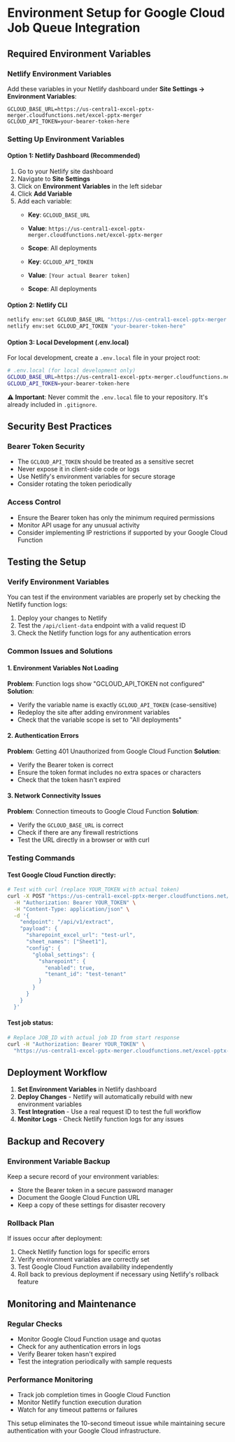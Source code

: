 # Environment Setup for Google Cloud Job Queue Integration

## Required Environment Variables

### Netlify Environment Variables
Add these variables in your Netlify dashboard under **Site Settings → Environment Variables**:

```
GCLOUD_BASE_URL=https://us-central1-excel-pptx-merger.cloudfunctions.net/excel-pptx-merger
GCLOUD_API_TOKEN=your-bearer-token-here
```

### Setting Up Environment Variables

#### Option 1: Netlify Dashboard (Recommended)
1. Go to your Netlify site dashboard
2. Navigate to **Site Settings**
3. Click on **Environment Variables** in the left sidebar
4. Click **Add Variable**
5. Add each variable:
   - **Key**: `GCLOUD_BASE_URL`
   - **Value**: `https://us-central1-excel-pptx-merger.cloudfunctions.net/excel-pptx-merger`
   - **Scope**: All deployments
   
   - **Key**: `GCLOUD_API_TOKEN`
   - **Value**: `[Your actual Bearer token]`
   - **Scope**: All deployments

#### Option 2: Netlify CLI
```bash
netlify env:set GCLOUD_BASE_URL "https://us-central1-excel-pptx-merger.cloudfunctions.net/excel-pptx-merger"
netlify env:set GCLOUD_API_TOKEN "your-bearer-token-here"
```

#### Option 3: Local Development (.env.local)
For local development, create a `.env.local` file in your project root:

```bash
# .env.local (for local development only)
GCLOUD_BASE_URL=https://us-central1-excel-pptx-merger.cloudfunctions.net/excel-pptx-merger
GCLOUD_API_TOKEN=your-bearer-token-here
```

**⚠️ Important**: Never commit the `.env.local` file to your repository. It's already included in `.gitignore`.

## Security Best Practices

### Bearer Token Security
- The `GCLOUD_API_TOKEN` should be treated as a sensitive secret
- Never expose it in client-side code or logs
- Use Netlify's environment variables for secure storage
- Consider rotating the token periodically

### Access Control
- Ensure the Bearer token has only the minimum required permissions
- Monitor API usage for any unusual activity
- Consider implementing IP restrictions if supported by your Google Cloud Function

## Testing the Setup

### Verify Environment Variables
You can test if the environment variables are properly set by checking the Netlify function logs:

1. Deploy your changes to Netlify
2. Test the `/api/client-data` endpoint with a valid request ID
3. Check the Netlify function logs for any authentication errors

### Common Issues and Solutions

#### 1. Environment Variables Not Loading
**Problem**: Function logs show "GCLOUD_API_TOKEN not configured"
**Solution**: 
- Verify the variable name is exactly `GCLOUD_API_TOKEN` (case-sensitive)
- Redeploy the site after adding environment variables
- Check that the variable scope is set to "All deployments"

#### 2. Authentication Errors
**Problem**: Getting 401 Unauthorized from Google Cloud Function
**Solution**:
- Verify the Bearer token is correct
- Ensure the token format includes no extra spaces or characters
- Check that the token hasn't expired

#### 3. Network Connectivity Issues
**Problem**: Connection timeouts to Google Cloud Function
**Solution**:
- Verify the `GCLOUD_BASE_URL` is correct
- Check if there are any firewall restrictions
- Test the URL directly in a browser or with curl

### Testing Commands

#### Test Google Cloud Function directly:
```bash
# Test with curl (replace YOUR_TOKEN with actual token)
curl -X POST "https://us-central1-excel-pptx-merger.cloudfunctions.net/excel-pptx-merger/api/v1/jobs/start" \
  -H "Authorization: Bearer YOUR_TOKEN" \
  -H "Content-Type: application/json" \
  -d '{
    "endpoint": "/api/v1/extract",
    "payload": {
      "sharepoint_excel_url": "test-url",
      "sheet_names": ["Sheet1"],
      "config": {
        "global_settings": {
          "sharepoint": {
            "enabled": true,
            "tenant_id": "test-tenant"
          }
        }
      }
    }
  }'
```

#### Test job status:
```bash
# Replace JOB_ID with actual job ID from start response
curl -H "Authorization: Bearer YOUR_TOKEN" \
  "https://us-central1-excel-pptx-merger.cloudfunctions.net/excel-pptx-merger/api/v1/jobs/JOB_ID/status"
```

## Deployment Workflow

1. **Set Environment Variables** in Netlify dashboard
2. **Deploy Changes** - Netlify will automatically rebuild with new environment variables
3. **Test Integration** - Use a real request ID to test the full workflow
4. **Monitor Logs** - Check Netlify function logs for any issues

## Backup and Recovery

### Environment Variable Backup
Keep a secure record of your environment variables:
- Store the Bearer token in a secure password manager
- Document the Google Cloud Function URL
- Keep a copy of these settings for disaster recovery

### Rollback Plan
If issues occur after deployment:
1. Check Netlify function logs for specific errors
2. Verify environment variables are correctly set
3. Test Google Cloud Function availability independently
4. Roll back to previous deployment if necessary using Netlify's rollback feature

## Monitoring and Maintenance

### Regular Checks
- Monitor Google Cloud Function usage and quotas
- Check for any authentication errors in logs
- Verify Bearer token hasn't expired
- Test the integration periodically with sample requests

### Performance Monitoring
- Track job completion times in Google Cloud Function
- Monitor Netlify function execution duration
- Watch for any timeout patterns or failures

This setup eliminates the 10-second timeout issue while maintaining secure authentication with your Google Cloud infrastructure.